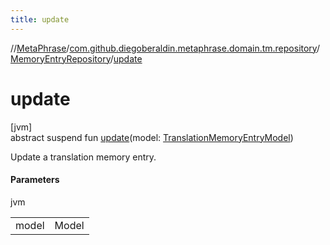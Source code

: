 ```yaml
---
title: update
---
```

//[MetaPhrase](../../../index.html)/[com.github.diegoberaldin.metaphrase.domain.tm.repository](../index.html)/[MemoryEntryRepository](index.html)/[update](update.html)



# update



[jvm]\
abstract suspend fun [update](update.html)(model: [TranslationMemoryEntryModel](../../com.github.diegoberaldin.metaphrase.domain.tm.data/-translation-memory-entry-model/index.html))



Update a translation memory entry.



#### Parameters


jvm

| | |
|---|---|
| model | Model |




